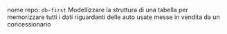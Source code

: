 nome repo: `db-first`
Modellizzare la struttura di una tabella per memorizzare tutti i dati riguardanti delle auto usate messe in vendita da un concessionario
